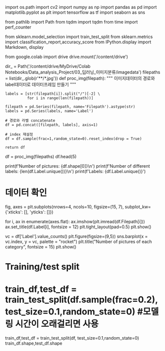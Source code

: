 import os.path
import cv2
import numpy as np
import pandas as pd
import matplotlib.pyplot as plt
import tensorflow as tf
import seaborn as sns

from pathlib import Path
from tqdm import tqdm
from time import perf_counter

from sklearn.model_selection import train_test_split
from sklearn.metrics import classification_report,accuracy_score
from IPython.display import Markdown, display

from google.colab import drive
drive.mount('/content/drive')

dir_ = Path('/content/drive/MyDrive/Colab Notebooks/Data_analysis_Project/03_딥러닝_이미지분류/imagedata')
filepaths = list(dir_.glob(r'**/*.jpg'))
def proc_img(filepath):
    """
   		이미지데이터의 경로와 label데이터로 데이터프레임 만들기 
    """

    labels = [str(filepath[i]).split("/")[-2] \
              for i in range(len(filepath))]

    filepath = pd.Series(filepath, name='Filepath').astype(str)
    labels = pd.Series(labels, name='Label')

    # 경로와 라벨 concatenate
    df = pd.concat([filepath, labels], axis=1)

    # index 재설정
    df = df.sample(frac=1,random_state=0).reset_index(drop = True)
    
    return df

df = proc_img(filepaths)
df.head(5)

print(f'Number of pictures: {df.shape[0]}\n')
print(f'Number of different labels: {len(df.Label.unique())}\n')
print(f'Labels: {df.Label.unique()}')

# 데이터 확인
fig, axes = plt.subplots(nrows=4, ncols=10, figsize=(15, 7),
                        subplot_kw={'xticks': [], 'yticks': []})

for i, ax in enumerate(axes.flat):
    ax.imshow(plt.imread(df.Filepath[i]))
    ax.set_title(df.Label[i], fontsize = 12)
plt.tight_layout(pad=0.5)
plt.show()

vc = df['Label'].value_counts()
plt.figure(figsize=(9,5))
sns.barplot(x = vc.index, y = vc, palette = "rocket")
plt.title("Number of pictures of each category", fontsize = 15)
plt.show()

# Training/test split
# train_df,test_df = train_test_split(df.sample(frac=0.2), test_size=0.1,random_state=0) #모델링 시간이 오래걸리면 사용
train_df,test_df = train_test_split(df, test_size=0.1,random_state=0)
train_df.shape,test_df.shape
